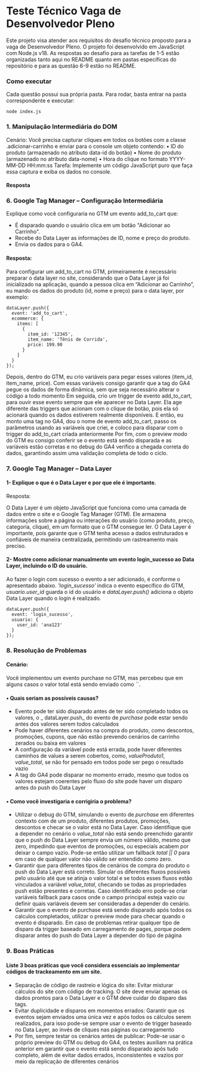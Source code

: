 # Teste Técnico Vaga de Desenvolvedor Pleno

Este projeto visa atender aos requisitos do desafio técnico proposto para a vaga de Desenvolvedor Pleno. O projeto foi desenvolvido em JavaScript com Node.js v18. As respostas ao desafio para as tarefas de 1-5 estão organizadas tanto aqui no README quanto em pastas específicas do repositório e para as questão 6-9 estão no README. 

### Como executar
Cada questão possui sua própria pasta. Para rodar, basta entrar na pasta correspondente e executar:

```
node index.js
```

### 1. Manipulação Intermediária do DOM
Cenário:
Você precisa capturar cliques em todos os botões com a classe .adicionar-carrinho e enviar
para o console um objeto contendo:
• ID do produto (armazenado no atributo data-id do botão)
• Nome do produto (armazenado no atributo data-nome)
• Hora do clique no formato YYYY-MM-DD HH:mm:ss
Tarefa:
Implemente um código JavaScript puro que faça essa captura e exiba os dados no console.

#### Resposta


### 6. Google Tag Manager – Configuração Intermediária
Explique como você configuraria no GTM um evento add_to_cart que:

- É disparado quando o usuário clica em um botão "Adicionar ao Carrinho".
- Recebe do Data Layer as informações de ID, nome e preço do produto.
- Envia os dados para o GA4.

#### Resposta: 

Para configurar um add_to_cart no GTM, primeiramente é necessário preparar o data layer no site, considerando que o Data Layer já foi inicializado na aplicação, quando a pessoa clica em “Adicionar ao Carrinho”, eu mando os dados do produto (id, nome e preço) para o data layer, por exemplo:

```
dataLayer.push({
  event: 'add_to_cart',
  ecommerce: {
    items: [
      {
        item_id: '12345',
        item_name: 'Tênis de Corrida',
        price: 199.90
      }
    ]
  }
});
```
Depois, dentro do GTM, eu crio variáveis para pegar esses valores (item_id, item_name, price). Com essas variáveis consigo garantir que a tag do GA4 pegue os dados de forma dinâmica, sem que seja necessário alterar o código a todo momento
Em seguida, crio um trigger de evento add_to_cart, para ouvir esse evento sempre que ele aparecer no Data Layer. Ela age diferente das triggers que acionam com o clique de botão, pois ela só acionará quando os dados estiverem realmente disponíveis.
E então, eu monto uma tag no GA4, dou o nome de evento add_to_cart, passo os parâmetros usando as variáveis que criei, e coloco para disparar com o trigger do add_to_cart criada anteriormente
Por fim, com o preview modo do GTM eu consigo conferir se o evento está sendo disparada e as varíáveis estão corretas e no debug do GA4 verifico a chegada correta do dados, garantindo assim uma validação completa de todo o ciclo. 


### 7. Google Tag Manager – Data Layer
#### 1- Explique o que é o Data Layer e por que ele é importante.

Resposta: 

O Data Layer é um objeto JavaScript que funciona como uma camada de dados entre o site e o Google Tag Manager (GTM). Ele armazena informações sobre a página ou interações do usuário (como produto, preço, categoria, clique), em um formato que o GTM consegue ler.
O Data Layer é importante, pois garante que o GTM tenha acesso a dados estruturados e confiáveis de maneira centralizada, permitindo um rastreamento mais preciso. 

#### 2- Mostre como adicionar manualmente um evento login_sucesso ao Data Layer, incluindo o ID do usuário.

Ao fazer o login com sucesso o evento a ser adicionado, é conforme o apresentado abaixo. _'login_sucesso'_ indica o evento específico do GTM, _usuario.user_id_ guarda o id do usuário e _dataLayer.push()_ adiciona o objeto Data Layer quando o login é realizado.

```
dataLayer.push({
  event: 'login_sucesso',  
  usuario: {
    user_id: 'ana123'
  }
});
```

### 8. Resolução de Problemas
#### Cenário:
Você implementou um evento purchase no GTM, mas percebeu que em alguns casos o valor total está sendo enviado como ``.
#### • Quais seriam as possíveis causas?

- Evento pode ter sido disparado antes de ter sido completado todos os valores, o _ dataLayer.push_ do evento de _purchase_ pode estar sendo antes dos valores serem todos calculados
- Pode haver diferentes cenários na compra do produto, como descontos, promoções, cupons, que não estão prevendo cenários de carrinho zerados ou baixa em valores
- A configuração da variável pode está errada, pode haver diferentes caminhos de values a serem cobertos, como, _valueProduto1_, _value_total_, se não for pensado em todos pode ser pego o resultado vazio
- A tag do GA4 pode disparar no momento errado, mesmo que todos os valores estejam coerentes pelo fluxo do site pode haver um disparo antes do push do Data Layer

#### • Como você investigaria e corrigiria o problema?
- Utilizar o debug do GTM, simulando o evento de _purchase_ em diferentes contexto com de um produto, diferentes produtos, promoções, descontos e checar se o valor está no Data Layer. Caso identifique que a depender no cenário o _value_total_ não está sendo preenchido garantir que o push do Data Layer sempre envia um número vãlido, mesmo que zero, impedindo que eventos de promoções, ou especiais acabem por deixar o campo vazio. Pode-se então utilizar um fallback _total || 0_ para em caso de qualquer valor não válido ser entendido como zero.
- Garantir que para diferentes tipos de cenários de compra do produto o push do Data Layer está correto. Simular os diferentes fluxos possíveis pelo usuário até que se atinja o valor total e se todos esses fluxos estão vinculados a variável _value_total_, checando se todas as propriedades push estão presentes e corretas. Caso identificado erro pode-se criar variáveis fallback para casos onde o campo principal esteja vazio ou definir quais variáveis devem ser consideradas a depender do cenário.
- Garantir que o evento de purchase está sendo disparado após todos os calculos completados, utilizar o preview mode para checar quando o evento é disparado. Em caso de problemas retirar qualquer tipo de disparo da trigger baseado em carregamento de pages, porque podem disparar antes do push do Data Layer a depender do tipo de página

### 9. Boas Práticas
#### Liste 3 boas práticas que você considera essenciais ao implementar códigos de trackeamento em um site.

- Separação de código de rastreio e lógica do site: Evitar misturar cálculos do site com código de tracking. O site deve enviar apenas os dados prontos para o Data Layer e o GTM deve cuidar do disparo das tags.
- Evitar duplicidade e disparos em momentos errados: Garantir que os eventos sejam enviados uma única vez e após todos os cálculos serem realizados, para isso pode-se sempre usar o evento de trigger baseado no Data Layer, ao invés de cliques nas páginas ou carregamento
- Por fim, sempre testar os cenários antes de publicar: Pode-se usar o próprio preview do GTM ou debug do GA4, os testes auxiliam na prática anterior em garantir que o evento está sendo disparado após tudo completo, além de evitar dados errados, inconsistentes e vazios por meio da replicação de diferentes cenários

